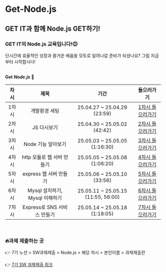 # Get-Node.js
## GET IT과 함께 Node.js GET하기!

### GET IT의 Node.js 교육입니다!😊 

단시간에 효율적인 성장과 즐거운 배움을 모토로 달려나갈 준비가 되셨나요?
그럼 지금부터 시작합시다! 
<br/><br/>

**Get** **_Node.js_** 👊

|차시|제목|기간|들으러가기|
|:---:|:---:|:---:|:---:|
|1차시|개발환경 세팅|25.04.27 ~ 25.04.29 (23:59)|[1차시 들으러가기](https://github.com/getit-knu/Get-Node.js/tree/main/1%EC%B0%A8%EC%8B%9C)|
|2차시|JS 다시보기|25.04.30 ~ 25.05.02 (42:42)|[2차시 들으러가기](https://github.com/getit-knu/Get-Node.js/tree/main/2%EC%B0%A8%EC%8B%9C)|
|3차시|Node 기능 알아보기|25.05.03 ~ 25.05.05 (1:16:30)|[3차시 들으러가기](https://github.com/getit-knu/Get-Node.js/tree/main/3%EC%B0%A8%EC%8B%9C)|
|4차시|http 모듈로 웹 서버 만들기|25.05.05 ~ 25.05.08 (1:06:20)|[4차시 들으러가기](https://github.com/getit-knu/Get-Node.js/tree/main/4%EC%B0%A8%EC%8B%9C)|
|5차시|express 웹 서버 만들기|25.05.06 ~ 25.05.10 (33:56)|[5차시 들으러가기](https://github.com/getit-knu/Get-Node.js/tree/main/5%EC%B0%A8%EC%8B%9C)|
|6차시|Mysql 설치하기, Mysql 이해하기|25.05.11 ~ 25.05.15 (11:55, 56:00)|[6차시 들으러가기](https://github.com/getit-knu/Get-Node.js/tree/main/6%EC%B0%A8%EC%8B%9C)|
|7차시|Express로 SNS 서비스 만들기|25.05.14 ~ 25.05.18 (1:18:05)|[7차시 들으러가기](https://github.com/getit-knu/Get-Node.js/tree/main/7%EC%B0%A8%EC%8B%9C)|


<br/>

### 🔥과제 제출하는 곳 
👉 7기 노션 > SW과제제출 > Node.js > 해당 차시 > 본인이름 > 과제제출란

👉 [7기 SW 과제제출 링크](https://www.notion.so/SW-19098798aca681d5bbcdd78d9e63e387?pvs=4)
